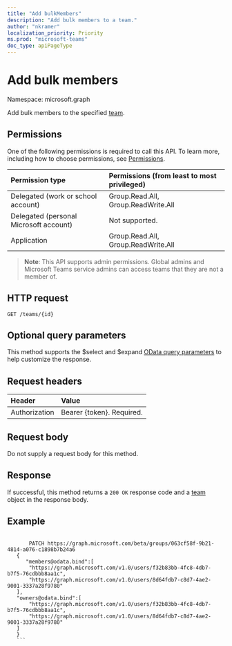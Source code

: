 ```yaml
---
title: "Add bulkMembers"
description: "Add bulk members to a team."
author: "nkramer"
localization_priority: Priority
ms.prod: "microsoft-teams"
doc_type: apiPageType
---
```


# Add bulk members

Namespace: microsoft.graph

Add bulk members to the specified [team](../resources/team.md).

## Permissions
One of the following permissions is required to call this API. To learn more, including how to choose permissions, see [Permissions](/graph/permissions-reference).

|Permission type      | Permissions (from least to most privileged)              |
|:--------------------|:---------------------------------------------------------|
|Delegated (work or school account) | Group.Read.All, Group.ReadWrite.All    |
|Delegated (personal Microsoft account) | Not supported.    |
|Application | Group.Read.All, Group.ReadWrite.All    |

> **Note**: This API supports admin permissions. Global admins and Microsoft Teams service admins can access teams that they are not a member of.

## HTTP request

<!-- { "blockType": "ignored" } -->
```http
GET /teams/{id}
```

## Optional query parameters
This method supports the $select and $expand [OData query parameters](/graph/query-parameters) to help customize the response.

## Request headers
| Header       | Value |
|:---------------|:--------|
| Authorization  | Bearer {token}. Required.  |

## Request body
Do not supply a request body for this method.

## Response

If successful, this method returns a `200 OK` response code and a [team](../resources/team.md) object in the response body.
## Example
 ```http
        
        PATCH https://graph.microsoft.com/beta/groups/063cf58f-9b21-4814-a076-c1898b7b24a6
    {
       "members@odata.bind":[
        "https://graph.microsoft.com/v1.0/users/f32b83bb-4fc8-4db7-b7f5-76cdbbb8aa1c",
        "https://graph.microsoft.com/v1.0/users/8d64fdb7-c8d7-4ae2-9001-3337a28f9780"
    ],
    "owners@odata.bind":[
        "https://graph.microsoft.com/v1.0/users/f32b83bb-4fc8-4db7-b7f5-76cdbbb8aa1c",
        "https://graph.microsoft.com/v1.0/users/8d64fdb7-c8d7-4ae2-9001-3337a28f9780"
    ]
    }
    ```


